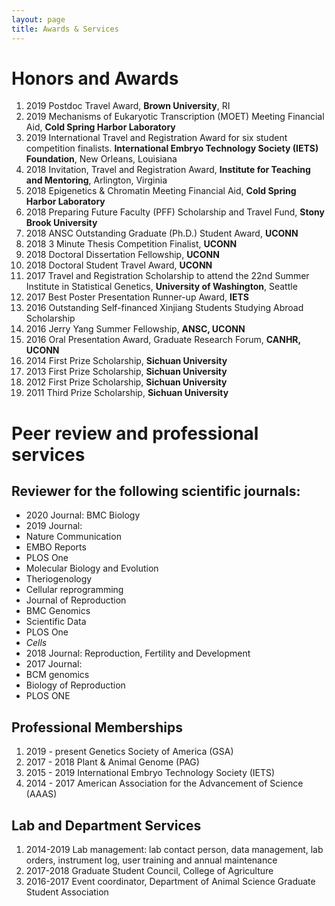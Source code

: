 ```yaml
---
layout: page
title: Awards & Services
---
```


# Honors and Awards
1. 2019 Postdoc Travel Award, **Brown University**, RI 
2. 2019 Mechanisms of Eukaryotic Transcription (MOET) Meeting Financial Aid, **Cold Spring Harbor Laboratory**    
2.	2019 International Travel and Registration Award for six student competition finalists. **International Embryo Technology Society (IETS) Foundation**, New Orleans, Louisiana  
3.	2018 Invitation, Travel and Registration Award, **Institute for Teaching and Mentoring**, Arlington, Virginia  
4.	2018 Epigenetics & Chromatin Meeting Financial Aid, **Cold Spring Harbor Laboratory**  
5.	2018 Preparing Future Faculty (PFF) Scholarship and Travel Fund, **Stony Brook University**  
6.	2018 ANSC Outstanding Graduate (Ph.D.) Student Award, **UCONN**  
7.	2018 3 Minute Thesis Competition Finalist, **UCONN**  
8.	2018 Doctoral Dissertation Fellowship, **UCONN**  
9.	2018 Doctoral Student Travel Award, **UCONN**  
10.	2017 Travel and Registration Scholarship to attend the 22nd Summer Institute in Statistical Genetics, **University of Washington**, Seattle 
11.	2017 Best Poster Presentation Runner-up Award, **IETS** 
12.	2016 Outstanding Self-financed Xinjiang Students Studying Abroad Scholarship  
13.	2016 Jerry Yang Summer Fellowship, **ANSC, UCONN** 
14.	2016 Oral Presentation Award, Graduate Research Forum, **CANHR, UCONN**  
15. 2014 First Prize Scholarship, **Sichuan University** 
16. 2013 First Prize Scholarship, **Sichuan University**  
17. 2012 First Prize Scholarship, **Sichuan University** 
18.	2011 Third Prize Scholarship, **Sichuan University**


# Peer review and professional services
## Reviewer for the following scientific journals:
*	2020 Journal: BMC Biology
*	2019 Journal: 
 * Nature Communication  
 * EMBO Reports 
 * PLOS One
 * Molecular Biology and Evolution 
 * Theriogenology  
 * Cellular reprogramming  
 * Journal of Reproduction  
 * BMC Genomics  
 * Scientific Data  
 * PLOS One  
 * 	_Cells_
*	2018 Journal: Reproduction, Fertility and Development
*	2017 Journal: 
 * BCM genomics  
 * Biology of Reproduction
 * PLOS ONE

## Professional Memberships
1.	2019 - present Genetics Society of America (GSA)
2.	2017 - 2018 Plant & Animal Genome (PAG)
3.	2015 - 2019 International Embryo Technology Society (IETS)
4.	2014 - 2017 American Association for the Advancement of Science (AAAS)

## Lab and Department Services
1.	2014-2019 Lab management: lab contact person, data management, lab orders, instrument log, user training and annual maintenance
2.	2017-2018 Graduate Student Council, College of Agriculture 
3.	2016-2017 Event coordinator, Department of Animal Science Graduate Student Association   
